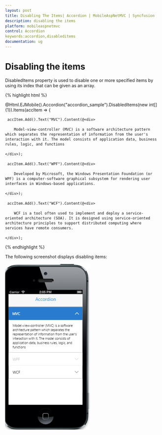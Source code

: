 ```yaml
---
layout: post
title: Disabling The Items| Accordion | MobileAspNetMVC | Syncfusion
description: disabling the items
platform: mobileaspnetmvc
control: Accordion
keywords:accordion,disableditems
documentation: ug
---
```


# Disabling the items

DisabledItems property is used to disable one or more specified items by using its index that can be given as an array.




{% highlight html %}

@Html.EJMobile().Accordion("accordion_sample").DisabledItems(new int[] {1}).Items(accItem =>
 {

     accItem.Add().Text("MVC").Content(@<div>

        Model-view-controller (MVC) is a software architecture pattern which separates the representation of information from the user's interaction with it. The model consists of application data, business rules, logic, and functions

    </div>);

     accItem.Add().Text("WPF").Content(@<div>

        Developed by Microsoft, the Windows Presentation Foundation (or WPF) is a computer-software graphical subsystem for rendering user interfaces in Windows-based applications.

    </div>);

     accItem.Add().Text("WCF").Content(@<div>

        WCF is a tool often used to implement and deploy a service-oriented architecture (SOA). It is designed using service-oriented architecture principles to support distributed computing where services have remote consumers.

    </div>);
{% endhighlight %}


The following screenshot displays disabling items:

![](Disabling-the-items_images/Disabling-the-items_img1.png)



